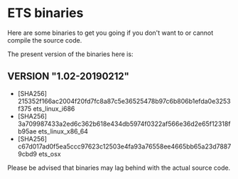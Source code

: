 # ETS binaries

Here are some binaries to get you going if you don't want to or cannot
compile the source code.

The present version of the binaries here is:

## VERSION "1.02-20190212"

* [SHA256] 215352f166ac2004f20fd7fc8a87c5e36525478b97c6b806b1efda0e3253f375  ets_linux_i686
* [SHA256] 3a709987433a2ed6c362b618e434db5974f0322af566e36d2e65f12318fb95ae  ets_linux_x86_64
* [SHA256] c67d017ad0f5ea5ccc97623c12503e4fa93a76558ee4665bb65a23d78879cbd9  ets_osx

Please be advised that binaries may lag behind with the actual source code.
